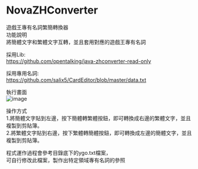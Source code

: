 # NovaZHConverter
遊戲王專有名詞繁簡轉換器  
功能說明  
將簡體文字和繁體文字互轉，並且套用對應的遊戲王專有名詞  

採用Lib:  
https://github.com/opentalking/java-zhconverter-read-only

採用專用名詞:  
https://github.com/salix5/CardEditor/blob/master/data.txt

執行畫面  
![image](http://i.imgur.com/HevCAT5.png "image")

操作方式  
1.將簡體文字貼到左邊，按下簡體轉繁體按鈕，即可轉換成右邊的繁體文字，並且複製到剪貼簿。  
2.將繁體文字貼到右邊，按下繁體轉簡體按鈕，即可轉換成左邊的簡體文字，並且複製到剪貼簿。  

程式運作過程會參考目錄底下的ygo.txt檔案，  
可自行修改此檔案，製作出特定領域專有名詞的參照  
